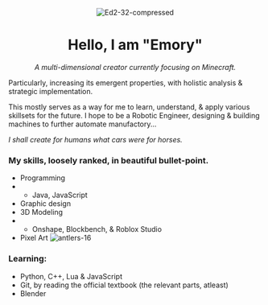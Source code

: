 <div align=center>

![Ed2-32-compressed](https://github.com/user-attachments/assets/7cdfe76f-906f-446b-8710-3112197ef70d)
# Hello, I am "Emory"
*A multi-dimensional creator currently focusing on Minecraft.*
</div>

Particularly, increasing its emergent properties, with holistic analysis & strategic implementation.

This mostly serves as a way for me to learn, understand, & apply various skillsets for the future.
I hope to be a Robotic Engineer, designing & building machines to further automate manufactory...

_I shall create for humans what cars were for horses._

### My skills, loosely ranked, in beautiful bullet-point.
- Programming
- - Java, JavaScript
- Graphic design
- 3D Modeling
- - Onshape, Blockbench, & Roblox Studio
- Pixel Art ![antlers-16](https://github.com/user-attachments/assets/6af7c00e-d3df-4954-8216-9c93417492ad)

### Learning:

- Python, C++, Lua & JavaScript
- Git, by reading the official textbook (the relevant parts, atleast)
- Blender
